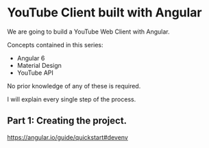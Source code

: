 # YouTube Client built with Angular

We are going to build a YouTube Web Client with Angular.

Concepts contained in this series:
- Angular 6
- Material Design
- YouTube API

No prior knowledge of any of these is required.

I will explain every single step of the process.

## Part 1: Creating the project.

https://angular.io/guide/quickstart#devenv

